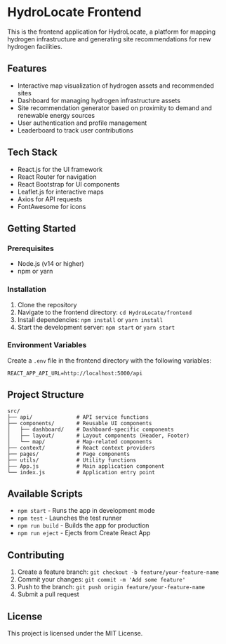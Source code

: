 # HydroLocate Frontend

This is the frontend application for HydroLocate, a platform for mapping hydrogen infrastructure and generating site recommendations for new hydrogen facilities.

## Features

- Interactive map visualization of hydrogen assets and recommended sites
- Dashboard for managing hydrogen infrastructure assets
- Site recommendation generator based on proximity to demand and renewable energy sources
- User authentication and profile management
- Leaderboard to track user contributions

## Tech Stack

- React.js for the UI framework
- React Router for navigation
- React Bootstrap for UI components
- Leaflet.js for interactive maps
- Axios for API requests
- FontAwesome for icons

## Getting Started

### Prerequisites

- Node.js (v14 or higher)
- npm or yarn

### Installation

1. Clone the repository
2. Navigate to the frontend directory: `cd HydroLocate/frontend`
3. Install dependencies: `npm install` or `yarn install`
4. Start the development server: `npm start` or `yarn start`

### Environment Variables

Create a `.env` file in the frontend directory with the following variables:

```
REACT_APP_API_URL=http://localhost:5000/api
```

## Project Structure

```
src/
├── api/              # API service functions
├── components/       # Reusable UI components
│   ├── dashboard/    # Dashboard-specific components
│   ├── layout/       # Layout components (Header, Footer)
│   └── map/          # Map-related components
├── context/          # React context providers
├── pages/            # Page components
├── utils/            # Utility functions
├── App.js            # Main application component
└── index.js          # Application entry point
```

## Available Scripts

- `npm start` - Runs the app in development mode
- `npm test` - Launches the test runner
- `npm run build` - Builds the app for production
- `npm run eject` - Ejects from Create React App

## Contributing

1. Create a feature branch: `git checkout -b feature/your-feature-name`
2. Commit your changes: `git commit -m 'Add some feature'`
3. Push to the branch: `git push origin feature/your-feature-name`
4. Submit a pull request

## License

This project is licensed under the MIT License.